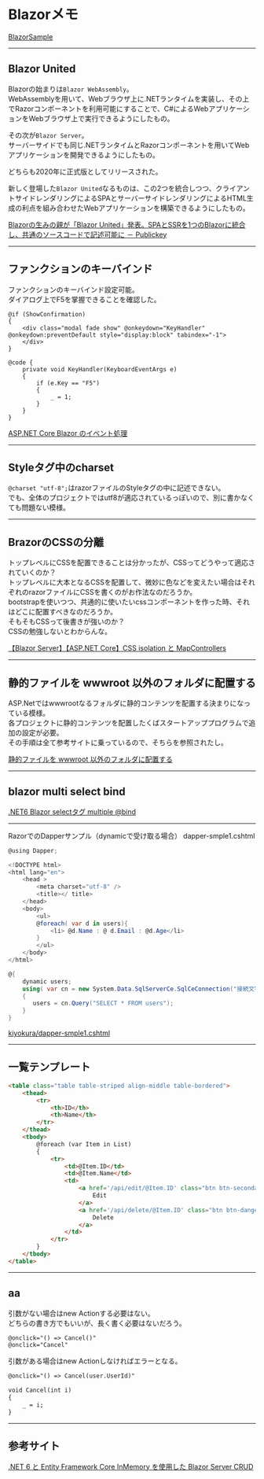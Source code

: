 # Blazorメモ

[BlazorSample](https://github.com/rendya2501/BlazorSample)  

---

## Blazor United

Blazorの始まりは`Blazor WebAssembly`。  
WebAssemblyを用いて、Webブラウザ上に.NETランタイムを実装し、その上でRazorコンポーネントを利用可能にすることで、C#によるWebアプリケーションをWebブラウザ上で実行できるようにしたもの。  

その次が`Blazor Server`。  
サーバーサイドでも同じ.NETランタイムとRazorコンポーネントを用いてWebアプリケーションを開発できるようにしたもの。  

どちらも2020年に正式版としてリリースされた。  

新しく登場した`Blazor United`なるものは、この2つを統合しつつ、クライアントサイドレンダリングによるSPAとサーバーサイドレンダリングによるHTML生成の利点を組み合わせたWebアプリケーションを構築できるようにしたもの。  

[Blazorの生みの親が「Blazor United」発表。SPAとSSRを1つのBlazorに統合し、共通のソースコードで記述可能に － Publickey](https://www.publickey1.jp/blog/23/blazorblazor_unitedspassr1blazor.html)  

---

## ファンクションのキーバインド

ファンクションのキーバインド設定可能。  
ダイアログ上でF5を掌握できることを確認した。  

``` razor
@if (ShowConfirmation)
{
    <div class="modal fade show" @onkeydown="KeyHandler" @onkeydown:preventDefault style="display:block" tabindex="-1">
    </div>
}

@code {
    private void KeyHandler(KeyboardEventArgs e)
    {
        if (e.Key == "F5")
        {
            _ = 1;
        }
    }
}
```

[ASP.NET Core Blazor のイベント処理](https://learn.microsoft.com/ja-jp/aspnet/core/blazor/components/event-handling?view=aspnetcore-6.0)  

---

## Styleタグ中のcharset

`@charset "utf-8";`はrazorファイルのStyleタグの中に記述できない。  
でも、全体のプロジェクトではutf8が適応されているっぽいので、別に書かなくても問題ない模様。  

---

## BrazorのCSSの分離

トップレベルにCSSを配置できることは分かったが、CSSってどうやって適応されていくのか？  
トップレベルに大本となるCSSを配置して、微妙に色などを変えたい場合はそれぞれのrazorファイルにCSSを書くのがお作法なのだろうか。  
bootstrapを使いつつ、共通的に使いたいcssコンポーネントを作った時、それはどこに配置すべきなのだろうか。  
そもそもCSSって後書きが強いのか？  
CSSの勉強しないとわからんな。  

[【Blazor Server】【ASP.NET Core】CSS isolation と MapControllers](https://mslgt.hatenablog.com/entry/2020/12/16/203458)  

---

## 静的ファイルを wwwroot 以外のフォルダに配置する

ASP.Netではwwwrootなるフォルダに静的コンテンツを配置する決まりになっている模様。  
各プロジェクトに静的コンテンツを配置したくばスタートアッププログラムで追加の設定が必要。  
その手順は全て参考サイトに乗っているので、そちらを参照されたし。  

[静的ファイルを wwwroot 以外のフォルダに配置する](https://sorceryforce.net/ja/tips/asp-net-core-content-static-file-another-folder)  

---

## blazor multi select bind

[.NET6 Blazor selectタグ multiple @bind](https://sumomo.ohwaki.jp/wordpress/?p=406)  

---

RazorでのDapperサンプル（dynamicで受け取る場合）
dapper-smple1.cshtml

``` cs
@using Dapper;

<!DOCTYPE html>
<html lang="en">
    <head >
        <meta charset="utf-8" />
        <title></ title>
    </head>
    <body>
        <ul>
        @foreach( var d in users){
            <li> @d.Name : @ d.Email : @d.Age</li>
        }
        </ul>
    </body>
</html>

@{
    dynamic users;
    using( var cn = new System.Data.SqlServerCe.SqlCeConnection("接続文字列"))
    {
       users = cn.Query("SELECT * FROM users");
    }
}
```

[kiyokura/dapper-smple1.cshtml](https://gist.github.com/kiyokura/7185300)  

---

## 一覧テンプレート

``` html
<table class="table table-striped align-middle table-bordered">
    <thead>
        <tr>
            <th>ID</th>
            <th>Name</th>
        </tr>
    </thead>
    <tbody>
        @foreach (var Item in List)
        {
            <tr>
                <td>@Item.ID</td>
                <td>@Item.Name</td>
                <td>
                    <a href='/api/edit/@Item.ID' class="btn btn-secondary" role="button">
                        Edit
                    </a>
                    <a href='/api/delete/@Item.ID' class="btn btn-danger" role="button">
                        Delete
                    </a>
                </td>
            </tr>
        }
    </tbody>
</table>
```

---

## aa

引数がない場合はnew Actionする必要はない。  
どちらの書き方でもいいが、長く書く必要はないだろう。  

``` html
@onclick="() => Cancel()"
@onclick="Cancel"
```

引数がある場合はnew Actionしなければエラーとなる。  

``` html
@onclick="() => Cancel(user.UserId)"

void Cancel(int i)
{
    _ = i;
}
```

---

## 参考サイト

[.NET 6 と Entity Framework Core InMemory を使用した Blazor Server CRUD](https://www.youtube.com/watch?v=ii6QzWudZ6E)  
